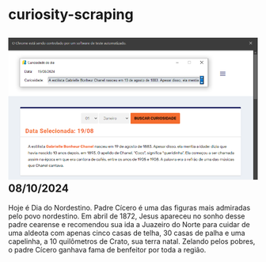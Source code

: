 # curiosity-scraping
![Budget](./execucao.png)
08/10/2024
-
Hoje é Dia do Nordestino. Padre Cícero é uma das figuras mais admiradas pelo povo nordestino. Em abril de 1872, Jesus apareceu no sonho desse padre cearense e recomendou sua ida a Juazeiro do Norte para cuidar de uma aldeota com apenas cinco casas de telha, 30 casas de palha e uma capelinha, a 10 quilômetros de Crato, sua terra natal. Zelando pelos pobres, o padre Cícero ganhava fama de benfeitor por toda a região.
